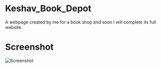 # Keshav_Book_Depot
A webpage created by me for a book shop and soon I will complete its full website.
# Screenshot
![Screenshot](screenshot.png)
